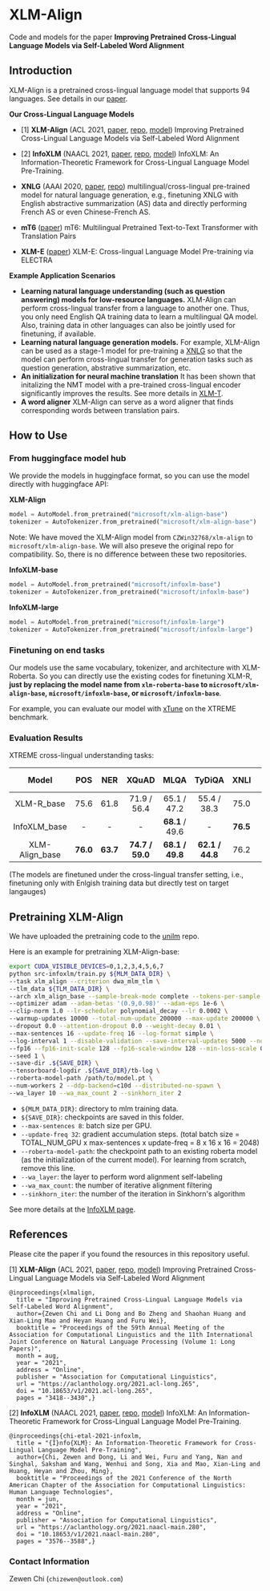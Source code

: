# XLM-Align

Code and models for the paper **Improving Pretrained Cross-Lingual Language Models via Self-Labeled Word Alignment**

## Introduction

XLM-Align is a pretrained cross-lingual language model that supports 94 languages. See details in our [paper](https://aclanthology.org/2021.acl-long.265/).

**Our Cross-Lingual Language Models**

- [1] **XLM-Align** (ACL 2021, [paper](https://aclanthology.org/2021.acl-long.265/), [repo](https://github.com/CZWin32768/XLM-Align), [model](https://huggingface.co/microsoft/xlm-align-base)) Improving Pretrained Cross-Lingual Language Models via Self-Labeled Word Alignment

- [2] **InfoXLM** (NAACL 2021, [paper](https://arxiv.org/pdf/2007.07834.pdf), [repo](https://github.com/microsoft/unilm/tree/master/infoxlm), [model](https://huggingface.co/microsoft/infoxlm-base)) InfoXLM: An Information-Theoretic Framework for Cross-Lingual Language Model Pre-Training.

- **XNLG** (AAAI 2020, [paper](https://arxiv.org/pdf/1909.10481.pdf), [repo](https://github.com/CZWin32768/XNLG)) multilingual/cross-lingual pre-trained model for natural language generation, e.g., finetuning XNLG with English abstractive summarization (AS) data and directly performing French AS or even Chinese-French AS.

- **mT6** ([paper](https://arxiv.org/abs/2104.08692)) mT6: Multilingual Pretrained Text-to-Text Transformer with Translation Pairs

- **XLM-E** ([paper](https://arxiv.org/pdf/2106.16138.pdf)) XLM-E: Cross-lingual Language Model Pre-training via ELECTRA

**Example Application Scenarios**

- **Learning natural language understanding (such as question answering) models for low-resource languages.** XLM-Align can perform cross-lingual transfer from a language to another one. Thus, you only need English QA training data to learn a multilingual QA model. Also, training data in other languages can also be jointly used for finetuning, if available.
- **Learning natural language generation models.** For example, XLM-Align can be used as a stage-1 model for pre-training a [XNLG](https://github.com/CZWin32768/XNLG) so that the model can perform cross-lingual transfer for generation tasks such as question generation, abstrative summarization, etc.
- **An initialization for neural machine translation** It has been shown that initalizing the NMT model with a pre-trained cross-lingual encoder significantly improves the results. See more details in [XLM-T](https://arxiv.org/pdf/2012.15547.pdf).
- **A word aligner** XLM-Align can serve as a word aligner that finds corresponding words between translation pairs. 

## How to Use

### From huggingface model hub

We provide the models in huggingface format, so you can use the model directly with huggingface API:

**XLM-Align**
```python
model = AutoModel.from_pretrained("microsoft/xlm-align-base")
tokenizer = AutoTokenizer.from_pretrained("microsoft/xlm-align-base")
```

Note: We have moved the XLM-Align model from `CZWin32768/xlm-align` to `microsoft/xlm-align-base`. We will also preseve the original repo for compatibility. So, there is no difference between these two repositories.

**InfoXLM-base**
```python
model = AutoModel.from_pretrained("microsoft/infoxlm-base")
tokenizer = AutoTokenizer.from_pretrained("microsoft/infoxlm-base")
```

**InfoXLM-large**
```python
model = AutoModel.from_pretrained("microsoft/infoxlm-large")
tokenizer = AutoTokenizer.from_pretrained("microsoft/infoxlm-large")
```

### Finetuning on end tasks

Our models use the same vocabulary, tokenizer, and architecture with XLM-Roberta. So you can directly use the existing codes for finetuning XLM-R, **just by replacing the model name from `xlm-roberta-base` to `microsoft/xlm-align-base`, `microsoft/infoxlm-base`, or `microsoft/infoxlm-base`**.

For example, you can evaluate our model with [xTune](https://github.com/bozheng-hit/xTune) on the XTREME benchmark.

### Evaluation Results

XTREME cross-lingual understanding tasks:

| Model | POS | NER  | XQuAD | MLQA | TyDiQA | XNLI | PAWS-X | Avg |
|:----:|:----:|:----:|:----:|:-----:|:----:|:-----:|:----:|:----:|
| XLM-R_base | 75.6 | 61.8 | 71.9 / 56.4 | 65.1 / 47.2 | 55.4 / 38.3 | 75.0 | 84.9 | 66.4 |
| InfoXLM_base | - | - | - | **68.1** / 49.6 | - | **76.5** | - | - |
| XLM-Align_base | **76.0** | **63.7** | **74.7 / 59.0** | **68.1 / 49.8**  |  **62.1 / 44.8** | 76.2  | **86.8**  | **68.9** |


(The models are finetuned under the cross-lingual transfer setting, i.e., finetuning only with Enlgish training data but directly test on target langauges)

## Pretraining XLM-Align

We have uploaded the pretraining code to the [unilm](https://github.com/microsoft/unilm/tree/master/infoxlm) repo.

Here is an example for pretraining XLM-Align-base:

```bash
export CUDA_VISIBLE_DEVICES=0,1,2,3,4,5,6,7
python src-infoxlm/train.py ${MLM_DATA_DIR} \
--task xlm_align --criterion dwa_mlm_tlm \
--tlm_data ${TLM_DATA_DIR} \
--arch xlm_align_base --sample-break-mode complete --tokens-per-sample 512 \
--optimizer adam --adam-betas '(0.9,0.98)' --adam-eps 1e-6 \
--clip-norm 1.0 --lr-scheduler polynomial_decay --lr 0.0002 \
--warmup-updates 10000 --total-num-update 200000 --max-update 200000 \
--dropout 0.0 --attention-dropout 0.0 --weight-decay 0.01 \
--max-sentences 16 --update-freq 16 --log-format simple \
--log-interval 1 --disable-validation --save-interval-updates 5000 --no-epoch-checkpoints \
--fp16 --fp16-init-scale 128 --fp16-scale-window 128 --min-loss-scale 0.0001 \
--seed 1 \
--save-dir .${SAVE_DIR} \
--tensorboard-logdir .${SAVE_DIR}/tb-log \
--roberta-model-path /path/to/model.pt \
--num-workers 2 --ddp-backend=c10d --distributed-no-spawn \
--wa_layer 10 --wa_max_count 2 --sinkhorn_iter 2
```

- `${MLM_DATA_DIR}`: directory to mlm training data.
- `${SAVE_DIR}`: checkpoints are saved in this folder.
- `--max-sentences 8`: batch size per GPU.
- `--update-freq 32`: gradient accumulation steps. (total batch size = TOTAL_NUM_GPU x max-sentences x update-freq = 8 x 16 x 16 = 2048)
- `--roberta-model-path`: the checkpoint path to an existing roberta model (as the initialization of the current model). For learning from scratch, remove this line.
- `--wa_layer`: the layer to perform word alignment self-labeling
- `--wa_max_count`: the number of iterative alignment filtering
- `--sinkhorn_iter`: the number of the iteration in Sinkhorn's algorithm

See more details at the [InfoXLM page](https://github.com/microsoft/unilm/tree/master/infoxlm).

## References

Please cite the paper if you found the resources in this repository useful.

[1] **XLM-Align** (ACL 2021, [paper](https://aclanthology.org/2021.acl-long.265/), [repo](https://github.com/CZWin32768/XLM-Align), [model](https://huggingface.co/microsoft/xlm-align-base)) Improving Pretrained Cross-Lingual Language Models via Self-Labeled Word Alignment

```
@inproceedings{xlmalign,
  title = "Improving Pretrained Cross-Lingual Language Models via Self-Labeled Word Alignment",
  author={Zewen Chi and Li Dong and Bo Zheng and Shaohan Huang and Xian-Ling Mao and Heyan Huang and Furu Wei},
  booktitle = "Proceedings of the 59th Annual Meeting of the Association for Computational Linguistics and the 11th International Joint Conference on Natural Language Processing (Volume 1: Long Papers)",
  month = aug,
  year = "2021",
  address = "Online",
  publisher = "Association for Computational Linguistics",
  url = "https://aclanthology.org/2021.acl-long.265",
  doi = "10.18653/v1/2021.acl-long.265",
  pages = "3418--3430",}
```

[2] **InfoXLM** (NAACL 2021, [paper](https://arxiv.org/pdf/2007.07834.pdf), [repo](https://github.com/microsoft/unilm/tree/master/infoxlm), [model](https://huggingface.co/microsoft/infoxlm-base)) InfoXLM: An Information-Theoretic Framework for Cross-Lingual Language Model Pre-Training.

```
@inproceedings{chi-etal-2021-infoxlm,
  title = "{I}nfo{XLM}: An Information-Theoretic Framework for Cross-Lingual Language Model Pre-Training",
  author={Chi, Zewen and Dong, Li and Wei, Furu and Yang, Nan and Singhal, Saksham and Wang, Wenhui and Song, Xia and Mao, Xian-Ling and Huang, Heyan and Zhou, Ming},
  booktitle = "Proceedings of the 2021 Conference of the North American Chapter of the Association for Computational Linguistics: Human Language Technologies",
  month = jun,
  year = "2021",
  address = "Online",
  publisher = "Association for Computational Linguistics",
  url = "https://aclanthology.org/2021.naacl-main.280",
  doi = "10.18653/v1/2021.naacl-main.280",
  pages = "3576--3588",}
```

### Contact Information

Zewen Chi (`chizewen@outlook.com`)


